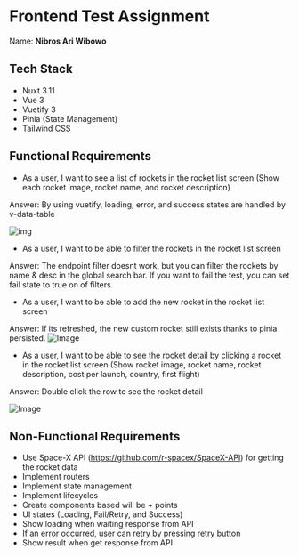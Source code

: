 # Frontend Test Assignment
Name: **Nibros Ari Wibowo**

## Tech Stack

- Nuxt 3.11
- Vue 3
- Vuetify 3
- Pinia (State Management)
- Tailwind CSS

## Functional Requirements

- As a user, I want to see a list of rockets in the rocket list screen (Show each rocket image, rocket name, and rocket description)

Answer:
By using vuetify, loading, error, and success states are handled by v-data-table

![img](https://github.com/user-attachments/assets/8ca56c42-72ac-4048-9b5c-29a69b11b029)
- As a user, I want to be able to filter the rockets in the rocket list screen

Answer:
The endpoint filter doesnt work, but you can filter the rockets by name & desc in the global search bar. If you want to fail the test, you can set fail state to true on of filters.

- As a user, I want to be able to add the new rocket in the rocket list screen

Answer:
If its refreshed, the new custom rocket still exists thanks to pinia persisted.
![Image](https://github.com/user-attachments/assets/f49a115a-3e7b-4f2d-acce-c6a50db5b511)

- As a user, I want to be able to see the rocket detail by clicking a rocket in the rocket list screen (Show rocket image, rocket name, rocket description, cost per launch, country, first flight)

Answer:
Double click the row to see the rocket detail

![Image](https://github.com/user-attachments/assets/8ed2f00c-eff3-4b59-bcb2-01f14e0bcad7)

## Non-Functional Requirements

- Use Space-X API (https://github.com/r-spacex/SpaceX-API) for getting the rocket data
- Implement routers
- Implement state management
- Implement lifecycles
- Create components based will be + points
- UI states (Loading, Fail/Retry, and Success)
- Show loading when waiting response from API
- If an error occurred, user can retry by pressing retry button
- Show result when get response from API
